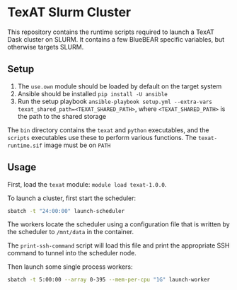 # TexAT Slurm Cluster
This repository contains the runtime scripts required to launch a TexAT Dask cluster on SLURM. It contains a few BlueBEAR specific variables, but otherwise targets SLURM.

## Setup
1. The `use.own` module should be loaded by default on the target system
2. Ansible should be installed `pip install -U ansible`
3. Run the setup playbook `ansible-playbook setup.yml --extra-vars texat_shared_path=<TEXAT_SHARED_PATH>`, where `<TEXAT_SHARED_PATH>` is the path to the shared storage

The `bin` directory contains the `texat` and `python` executables, and the `scripts` executables use these to perform various functions. The `texat-runtime.sif` image must be on `PATH`

## Usage
First, load the `texat` module:
`module load texat-1.0.0`.

To launch a cluster, first start the scheduler:
```bash
sbatch -t "24:00:00" launch-scheduler
```
The workers locate the scheduler using a configuration file that is written by the scheduler to `/mnt/data` in the container. 

The `print-ssh-command` script will load this file and print the appropriate SSH command to tunnel into the scheduler node.

Then launch some single process workers:
```bash
sbatch -t 5:00:00 --array 0-395 --mem-per-cpu "1G" launch-worker
```
